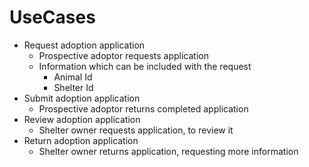 # UseCases

* Request adoption application
  * Prospective adoptor requests application
  * Information which can be included with the request
    * Animal Id
    * Shelter Id
* Submit adoption application
  * Prospective adoptor returns completed application
* Review adoption application
  * Shelter owner requests application, to review it
* Return adoption application
  * Shelter owner returns application, requesting more information
